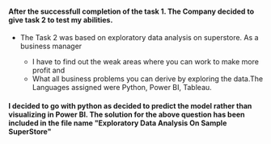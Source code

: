 #### After the successfull completion of the task 1. The Company decided to give task 2 to test my abilities.


* The Task 2 was based on exploratory data analysis on superstore. As a business manager

    * I have to find out the weak areas where you can work to make more profit and
    * What all business problems you can derive by exploring the data.The Languages assigned were Python, Power BI, Tableau.
    

####  I decided to go with python as decided to predict the model rather than visualizing in Power BI. The solution for the above question has been included in the file name "Exploratory Data Analysis On Sample SuperStore"

